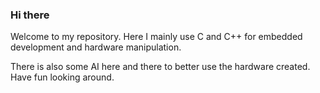 ### Hi there 

Welcome to my repository. Here I mainly use C and C++ for embedded development and hardware manipulation.

There is also some AI here and there to better use the hardware created. Have fun looking around.

